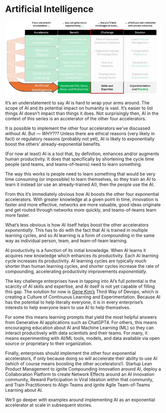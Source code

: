# Artificial Intelligence

![Implementing the Artificial Intelligence exponential accelerator at scale](./img/Artificial-Intelligence.webp)

It’s an understatement to say AI is hard to wrap your arms around. The scope of AI and its potential impact on humanity is vast. It’s easier to list things AI doesn’t impact than things it does. Not surprisingly then, AI in the context of this series is an accelerator of the other four accelerators.

It is possible to implement the other four accelerators we’ve discussed without AI. But — *WHY???* Unless there are ethical reasons (very likely in fact) or regulatory reasons (probably not yet), AI is likely to exponentially boost the others’ already-exponential benefits.

(For now at least) AI is a tool that, by definition, enhances and/or augments human productivity. It does that specifically by shortening the cycle time people (and teams, and teams-of-teams) need to learn something.

The way this works is people need to learn something that would be very time consuming (or impossible) to learn themselves, so they train an AI to learn it instead (or use an already-trained AI), then the people use the AI.

From this it’s immediately obvious how AI boosts the other four exponential accelerators. With greater knowledge at a given point in time, innovation is faster and more effective, networks are more valuable, good ideas originate and get routed through networks more quickly, and teams-of-teams learn more faster.

What’s less obvious is how AI itself helps boost the other accelerators *exponentially*. This has to do with the fact that AI is trained in multiple learning cycles, and so AI learning is a form of compounding in the same way as individual person, team, and team-of-team learning.

AI productivity is a function of its initial knowledge. When AI learns it acquires new knowledge which enhances its productivity. Each AI learning cycle increases its productivity. AI learning cycles are typically much shorter than human learning cycles, and shorter cycles increase the rate of compounding, accelerating productivity improvements *exponentially*.

The key challenge enterprises have in tapping into AI’s full potential is the scarcity of AI skills and expertise, and AI itself is not yet capable of filling this gap. The solution for now is [Gene Kim’s](https://medium.com/u/68ca219afa64) Third Way of Devops, which is creating a Culture of Continuous Learning and Experimentation. Because AI has the potential to help literally everyone, it is in every enterprise’s interests to help everyone learn to use AI to help themselves.

For some this means learning prompts that yield the most helpful answers from Generative AI applications such as ChatGPT4. For others, this means encouraging education about AI and Machine Learning (ML) so they can interact productively with data scientists and their teams. For many, it means experimenting with AI/ML tools, models, and data available via open source or proprietary to their organization.

Finally, enterprises should implement the other four exponential accelerators, if only because doing so will accelerate their ability to use AI (which of course means boosting the other accelerators!). Startup Lean Product Management to ignite Compounding Innovation around AI, deploy a Collaboration Platform to create Network Effects around an AI innovation community, Reward Participation in Viral Ideation within that community, and Train Practitioners to Align Teams and ignite Agile Team-of-Teams Learning about AI.

We’ll go deeper with examples around implementing AI as an exponential accelerator at scale in subsequent stories.